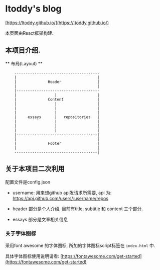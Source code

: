 # ltoddy's blog

[https://ltoddy.github.io/](https://ltoddy.github.io/)

本页面由React框架构建.

## 本项目介绍.

** 布局(Layout) **

```
    --------------------------------------
    |                                    |
    |              Header                |
    |                                    |
    |-------------------------------------
    |                 |                  |
    |              Content               |
    |                 |                  |
    |                 |                  |
    |                 |                  |
    |     essays      |   repositories   |
    |                 |                  |
    |                 |                  |
    |                 |                  |
    |------------------------------------|
    |                                    |
    |              Footer                |
    |                                    |
    -------------------------------------|
```

## 关于本项目二次利用

配置文件是config.json
- username: 用来想github api发请求所需要, api 为: https://api.github.com/users/:username/repos

- header 部分是个人介绍, 目前有title, subtitle 和 content 三个部分.

- essays 部分是文章相关信息

### 关于字体图标

采用font awesome 的字体图标, 所加的字体图标script标签在 `index.html` 中.

具体字体图标使用说明请看: [https://fontawesome.com/get-started](https://fontawesome.com/get-started)

